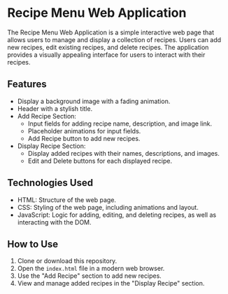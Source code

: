 # Recipe Menu Web Application

The Recipe Menu Web Application is a simple interactive web page that allows users to manage and display a collection of recipes. Users can add new recipes, edit existing recipes, and delete recipes. The application provides a visually appealing interface for users to interact with their recipes.

## Features

- Display a background image with a fading animation.
- Header with a stylish title.
- Add Recipe Section:
  - Input fields for adding recipe name, description, and image link.
  - Placeholder animations for input fields.
  - Add Recipe button to add new recipes.
- Display Recipe Section:
  - Display added recipes with their names, descriptions, and images.
  - Edit and Delete buttons for each displayed recipe.

## Technologies Used

- HTML: Structure of the web page.
- CSS: Styling of the web page, including animations and layout.
- JavaScript: Logic for adding, editing, and deleting recipes, as well as interacting with the DOM.

## How to Use

1. Clone or download this repository.
2. Open the `index.html` file in a modern web browser.
3. Use the "Add Recipe" section to add new recipes.
4. View and manage added recipes in the "Display Recipe" section.